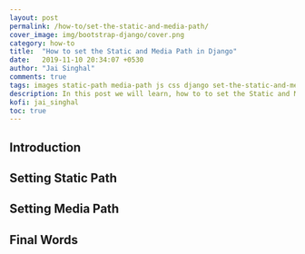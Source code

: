 ```yaml
---
layout: post
permalink: /how-to/set-the-static-and-media-path/
cover_image: img/bootstrap-django/cover.png
category: how-to
title:  "How to set the Static and Media Path in Django"
date:   2019-11-10 20:34:07 +0530
author: "Jai Singhal"
comments: true
tags: images static-path media-path js css django set-the-static-and-media-path
description: In this post we will learn, how to to set the Static and Media Path in Django
kofi: jai_singhal
toc: true
---
```


## Introduction

## Setting Static Path

## Setting Media Path

## Final Words